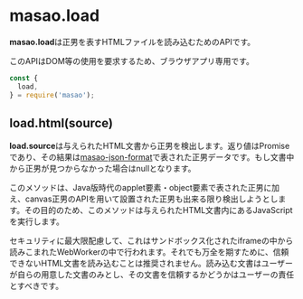 # masao.load

**masao.load**は正男を表すHTMLファイルを読み込むためのAPIです。

このAPIはDOM等の使用を要求するため、ブラウザアプリ専用です。

```js
const {
  load,
} = require('masao');
```

## load.html(source)
**load.source**は与えられたHTML文書から正男を検出します。返り値はPromiseであり、その結果は[masao-json-format](/masao-json-format/)で表された正男データです。もし文書中から正男が見つからなかった場合はnullとなります。

このメソッドは、Java版時代のapplet要素・object要素で表された正男に加え、canvas正男のAPIを用いて設置された正男も出来る限り検出しようとします。その目的のため、このメソッドは与えられたHTML文書内にあるJavaScriptを実行します。

セキュリティに最大限配慮して、これはサンドボックス化されたiframeの中から読みこまれたWebWorkerの中で行われます。それでも万全を期すために、信頼できないHTML文書を読み込むことは推奨されません。読み込む文書はユーザーが自らの用意した文書のみとし、その文書を信頼するかどうかはユーザーの責任とすべきです。
